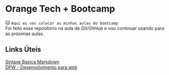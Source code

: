 # Orange Tech + Bootcamp 
:cat: `Aqui eu vou colocar as minhas aulas do bootcamp`  
Foi feito esse repositório na aula de *Git/GitHub* e vou continuar usando para as próximas aulas.
## Links Úteis
[Sintaxe Basica Markdown](markdownguide.org)  
[DPW - Desenvolvimento para web](https://desenvolvimentoparaweb.com)
